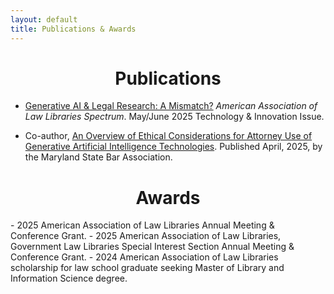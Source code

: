 ```yaml
---
layout: default
title: Publications & Awards
---
```


<h1 align="center">Publications</h1>

- [Generative AI & Legal Research: A Mismatch?](https://aallspectrum.aallnet.org/html5/reader/production/default.aspx?pubname=&edid=c79f68a5-d62c-4b08-9973-21f6523ad0ac&pnum=21) *American Association of Law Libraries Spectrum*. May/June 2025 Technology & Innovation Issue.  

- Co-author, [An Overview of Ethical Considerations for Attorney Use of Generative Artificial Intelligence Technologies](https://www.msba.org/site/itemdetail?iProductCode=E-6030-25). Published April, 2025, by the Maryland State Bar Association.

<h1 align="center">Awards</h1>
- 2025 American Association of Law Libraries Annual Meeting & Conference Grant.
- 2025 American Association of Law Libraries, Government Law Libraries Special Interest Section Annual Meeting & Conference Grant.
- 2024 American Association of Law Libraries scholarship for law school graduate seeking Master of Library and Information Science degree.